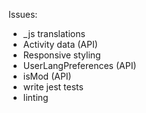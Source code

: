 Issues:
* _js translations
* Activity data (API)
* Responsive styling
* UserLangPreferences (API)
* isMod (API)
* write jest tests
* linting